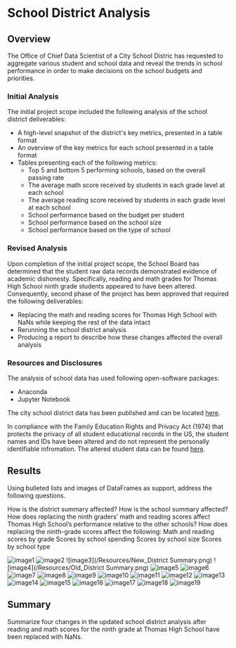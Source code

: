# School District Analysis
## Overview ##
The Office of Chief Data Scientist of a City School Distric has requested to aggregate various student and school data and reveal the trends in school performance in order to make decisions on the school budgets and priorities.

### Initial Analysis ###
The initial project scope included the following analysis of the school district deliverables: 
- A high-level snapshot of the district's key metrics, presented in a table format
- An overview of the key metrics for each school presented in a table format
- Tables presenting each of the following metrics:
  - Top 5 and bottom 5 performing schools, based on the overall passing rate
  - The average math score received by students in each grade level at each school
  - The average reading score received by students in each grade level at each school
  - School performance based on the budget per student
  - School performance based on the school size 
  - School performance based on the type of school

### Revised Analysis ###
Upon completion of the initial project scope, the School Board has determined that the student raw data records demonstrated evidence of academic dishonesty. Specifically, reading and math grades for Thomas High School ninth grade students appeared to have been altered. Consequently, second phase of the project has been approved that required the following deliverables:
- Replacing the math and reading scores for Thomas High School with NaNs while keeping the rest of the data intact
- Rerunning the school district analysis 
- Producing a report to describe how these changes affected the overall analysis

### Resources and Disclosures ###
The analysis of school data has used  following open-software packages: 
- Anaconda 
- Jupyter Notebook

The city school district data has been published and can be located [here](https://2u-data-curriculum-team.s3.amazonaws.com/dataviz-online/module_4/schools_complete.csv).

In compliance with the Family Education Rights and Privacy Act (1974) that protects the privacy of all student educational records in the US, the student names and IDs have been altered and do not represent the personally identifiable infromation. The altered student data can be found [here](https://2u-data-curriculum-team.s3.amazonaws.com/dataviz-online/module_4/students_complete.csv).

## Results ##

Using bulleted lists and images of DataFrames as support, address the following questions.

How is the district summary affected?
How is the school summary affected?
How does replacing the ninth graders’ math and reading scores affect Thomas High School’s performance relative to the other schools?
How does replacing the ninth-grade scores affect the following:
Math and reading scores by grade
Scores by school spending
Scores by school size
Scores by school type

![image1](/Resources/New_Bottom_5_Schools.png)
![image2](/Resources/Old_Bottom_5_Schools.png)
![image3](/Resources/New_District Summary.png)
![image4](/Resources/Old_District Summary.png)
![image5](/Resources/New_Math_by_Grade.png)
![image6](/Resources/Old_Math_by_Grade.png)
![image7](/Resources/New_per_School_Summary.png)
![image8](/Resources/Old_per_School_Summary.png)
![image9](/Resources/New_per_School_Summary_Excl_Grage_9.png)
![image10](/Resources/New_Reading_by_Grade.png)
![image11](/Resources/Old_Reading_by_Grade.png)
![image12](/Resources/New_School_Type.png)
![image13](/Resources/Old_School_Type.png)
![image14](/Resources/New_Size_Ranges.png)
![image15](/Resources/Old_Size_Rangse.png)
![image16](/Resources/New_Spending_Ranges.png)
![image17](/Resources/Old_Spending_Rangse.png)
![image18](/Resources/New_Top_5_Schools.png)
![image19](/Resources/Old_Top_5_Schools.png)

## Summary ## 

Summarize four changes in the updated school district analysis after reading and math scores for the ninth grade at Thomas High School have been replaced with NaNs.
